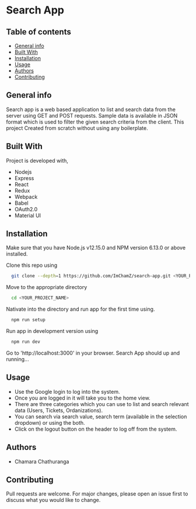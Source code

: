 # Search App

## Table of contents
* [General info](#general-info)
* [Built With](#built-with)
* [Installation](#installation)
* [Usage](#usage)
* [Authors](#authors)
* [Contributing](#contributing)

## General info
Search app is a web based application to list and search data from the server using GET and POST requests. 
Sample data is available in JSON format which is used to filter the given search criteria from the client.
This project Created from scratch without using any boilerplate.

## Built With
Project is developed with, 
* Nodejs
* Express
* React
* Redux
* Webpack
* Babel
* OAuth2.0
* Material UI

## Installation

Make sure that you have Node.js v12.15.0 and NPM version 6.13.0 or above installed. 

Clone this repo using

```bash
  git clone --depth=1 https://github.com/ImChamZ/search-app.git <YOUR_PROJECT_NAME>
```
Move to the appropriate directory 

```bash
  cd <YOUR_PROJECT_NAME>
```
Nativate into the directory and run app for the first time using. 

```bash
  npm run setup
```

Run app in development version using

```bash
  npm run dev
```

Go to 'http://localhost:3000' in your browser.
Search App should up and running... 

## Usage

* Use the Google login to log into the system.
* Once you are logged in it will take you to the home view.
* There are three categories which you can use to list and search relevant data (Users, Tickets, Ordanizations).
* You can search via search value, search term (available in the selection dropdown) or using the both.
* Click on the logout button on the header to log off from the system.

## Authors

* Chamara Chathuranga

## Contributing
Pull requests are welcome. For major changes, please open an issue first to discuss what you would like to change.
